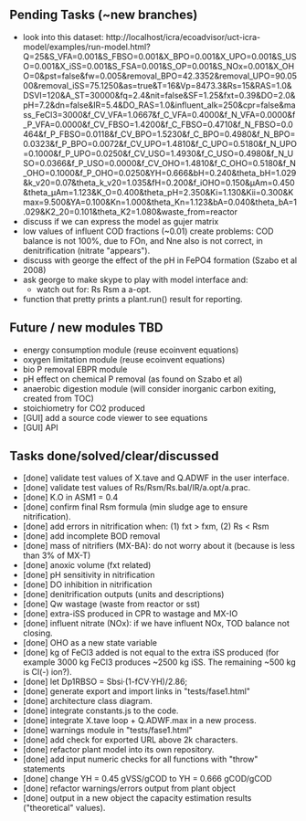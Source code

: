 ## Pending Tasks (~new branches)
  - look into this dataset: http://localhost/icra/ecoadvisor/uct-icra-model/examples/run-model.html?Q=25&S_VFA=0.001&S_FBSO=0.001&X_BPO=0.001&X_UPO=0.001&S_USO=0.001&X_iSS=0.001&S_FSA=0.001&S_OP=0.001&S_NOx=0.001&X_OHO=0&pst=false&fw=0.005&removal_BPO=42.3352&removal_UPO=90.0500&removal_iSS=75.1250&as=true&T=16&Vp=8473.3&Rs=15&RAS=1.0&DSVI=120&A_ST=30000&fq=2.4&nit=false&SF=1.25&fxt=0.39&DO=2.0&pH=7.2&dn=false&IR=5.4&DO_RAS=1.0&influent_alk=250&cpr=false&mass_FeCl3=3000&f_CV_VFA=1.0667&f_C_VFA=0.4000&f_N_VFA=0.0000&f_P_VFA=0.0000&f_CV_FBSO=1.4200&f_C_FBSO=0.4710&f_N_FBSO=0.0464&f_P_FBSO=0.0118&f_CV_BPO=1.5230&f_C_BPO=0.4980&f_N_BPO=0.0323&f_P_BPO=0.0072&f_CV_UPO=1.4810&f_C_UPO=0.5180&f_N_UPO=0.1000&f_P_UPO=0.0250&f_CV_USO=1.4930&f_C_USO=0.4980&f_N_USO=0.0366&f_P_USO=0.0000&f_CV_OHO=1.4810&f_C_OHO=0.5180&f_N_OHO=0.1000&f_P_OHO=0.0250&YH=0.666&bH=0.240&theta_bH=1.029&k_v20=0.07&theta_k_v20=1.035&fH=0.200&f_iOHO=0.150&µAm=0.450&theta_µAm=1.123&K_O=0.400&theta_pH=2.350&Ki=1.130&Kii=0.300&Kmax=9.500&YA=0.100&Kn=1.000&theta_Kn=1.123&bA=0.040&theta_bA=1.029&K2_20=0.101&theta_K2=1.080&waste_from=reactor
  - discuss if we can express the model as gujer matrix
  - low values of influent COD fractions (~0.01) create problems: COD balance is not 100%, due to FOn, and Nne also is not correct, in denitrification (nitrate "appears").
  - discuss with george the effect of the pH in FePO4 formation (Szabo et al 2008)
  - ask george to make skype to play with model interface and:
    - watch out for: Rs Rsm a a-opt.
  - function that pretty prints a plant.run() result for reporting.

## Future / new modules TBD
  - energy consumption module (reuse ecoinvent equations)
  - oxygen limitation module (reuse ecoinvent equations)
  - bio P removal EBPR module
  - pH effect on chemical P removal (as found on Szabo et al)
  - anaerobic digestion module (will consider inorganic carbon exiting, created
    from TOC)
  - stoichiometry for CO2 produced
  - [GUI] add a source code viewer to see equations
  - [GUI] API

## Tasks done/solved/clear/discussed
  - [done] validate test values of X.tave and Q.ADWF in the user interface.
  - [done] validate test values of Rs/Rsm/Rs.bal/IR/a.opt/a.prac.
  - [done] K.O in ASM1 = 0.4
  - [done] confirm final Rsm formula (min sludge age to ensure nitrification).
  - [done] add errors in nitrification when: (1) fxt > fxm, (2) Rs < Rsm
  - [done] add incomplete BOD removal
  - [done] mass of nitrifiers (MX-BA): do not worry about it (because is less than 3% of MX-T)
  - [done] anoxic volume (fxt related)
  - [done] pH sensitivity in nitrification
  - [done] DO inhibition in nitrification
  - [done] denitrification outputs (units and descriptions)
  - [done] Qw wastage (waste from reactor or sst)
  - [done] extra-iSS produced in CPR to wastage and MX-IO
  - [done] influent nitrate (NOx): if we have influent NOx, TOD balance not closing.
  - [done] OHO as a new state variable
  - [done] kg of FeCl3 added is not equal to the extra iSS produced (for
    example 3000 kg FeCl3 produces ~2500 kg iSS. The remaining ~500 kg is Cl(-) ion?).
  - [done] let Dp1RBSO = Sbsi·(1-fCV·YH)/2.86;
  - [done] generate export and import links in "tests/fase1.html"
  - [done] architecture class diagram.
  - [done] integrate constants.js to the code.
  - [done] integrate X.tave loop + Q.ADWF.max in a new process.
  - [done] warnings module in "tests/fase1.html"
  - [done] add check for exported URL above 2k characters.
  - [done] refactor plant model into its own repository.
  - [done] add input numeric checks for all functions with "throw" statements
  - [done] change YH = 0.45 gVSS/gCOD to YH = 0.666 gCOD/gCOD
  - [done] refactor warnings/errors output from plant object
  - [done] output in a new object the capacity estimation results ("theoretical" values).
